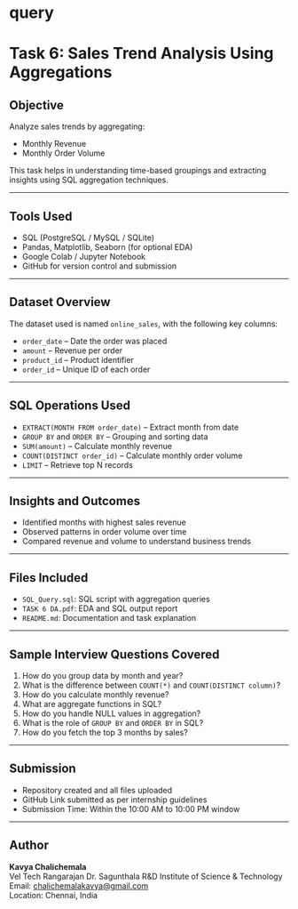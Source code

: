 # query
# Task 6: Sales Trend Analysis Using Aggregations

## Objective
Analyze sales trends by aggregating:
- Monthly Revenue
- Monthly Order Volume

This task helps in understanding time-based groupings and extracting insights using SQL aggregation techniques.

---

## Tools Used
- SQL (PostgreSQL / MySQL / SQLite)
- Pandas, Matplotlib, Seaborn (for optional EDA)
- Google Colab / Jupyter Notebook
- GitHub for version control and submission

---

## Dataset Overview
The dataset used is named `online_sales`, with the following key columns:
- `order_date` – Date the order was placed
- `amount` – Revenue per order
- `product_id` – Product identifier
- `order_id` – Unique ID of each order

---

## SQL Operations Used
- `EXTRACT(MONTH FROM order_date)` – Extract month from date
- `GROUP BY` and `ORDER BY` – Grouping and sorting data
- `SUM(amount)` – Calculate monthly revenue
- `COUNT(DISTINCT order_id)` – Calculate monthly order volume
- `LIMIT` – Retrieve top N records

---

## Insights and Outcomes
- Identified months with highest sales revenue
- Observed patterns in order volume over time
- Compared revenue and volume to understand business trends

---

## Files Included
- `SQL_Query.sql`: SQL script with aggregation queries
- `TASK 6 DA.pdf`: EDA and SQL output report
- `README.md`: Documentation and task explanation

---

## Sample Interview Questions Covered
1. How do you group data by month and year?
2. What is the difference between `COUNT(*)` and `COUNT(DISTINCT column)`?
3. How do you calculate monthly revenue?
4. What are aggregate functions in SQL?
5. How do you handle NULL values in aggregation?
6. What is the role of `GROUP BY` and `ORDER BY` in SQL?
7. How do you fetch the top 3 months by sales?

---

## Submission
- Repository created and all files uploaded
- GitHub Link submitted as per internship guidelines
- Submission Time: Within the 10:00 AM to 10:00 PM window

---

## Author
**Kavya Chalichemala**   
Vel Tech Rangarajan Dr. Sagunthala R&D Institute of Science & Technology  
Email: chalichemalakavya@gmail.com  
Location: Chennai, India
